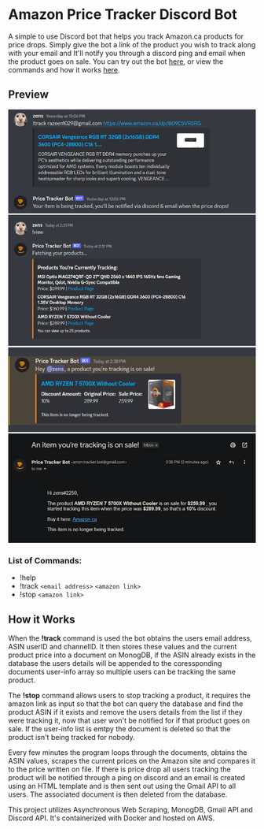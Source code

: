 # Amazon Price Tracker Discord Bot 

A simple to use Discord bot that helps you track Amazon.ca products for price drops. Simply give the bot a link of the product you wish to track along with your email and It'll notify you through a discord ping and email when the product goes on sale. You can try out the bot [here](https://bit.ly/Price-Tracker-Bot), or view the commands and how it works [here](#list-of-commands).

## Preview
<p align="center">
  <img src="assets/track.png"><br>
  <img src="assets/view.png"><br>
  <img src="assets/ping.png"><br>
  <img src="assets/email.png">
</p>

### List of Commands:

- !help
- !track `<email address>` `<amazon link>`
- !stop `<amazon link>`


## How it Works

When the **!track** command is used the bot obtains the users email address, ASIN userID and channelID. It then stores these values and the current product price into a document on MonogDB, if the ASIN already exists in the database the users details will be appended to the coressponding documents user-info array so multiple users can be tracking the same product. 

The **!stop** command allows users to stop tracking a product, it requires the amazon link as input so that the bot can query the database and find the product ASIN if it exists and remove the users details from the list if they were tracking it, now that user won't be notified for if that product goes on sale. If the user-info list is emtpy the document is deleted so that the product isn't being tracked for nobody. 

Every few minutes the program loops through the documents, obtains the ASIN values, scrapes the current prices on the Amazon site and compares it to the price written on file. If there is price drop all users tracking the product will be notified through a ping on discord and an email is created using an HTML template and is then sent out using the Gmail API to all users. The associated document is then deleted from the database.

This project utilizes Asynchronous Web Scraping, MonogDB, Gmail API and Discord API. It's containerized with Docker and hosted on AWS.

